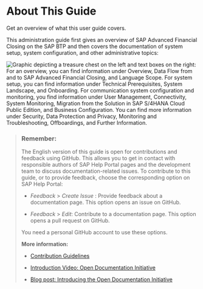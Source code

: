 <!-- loio2c624461d61046258ab6dec418d302bd -->

# About This Guide

Get an overview of what this user guide covers.



This administration guide first gives an overview of SAP Advanced Financial Closing on the SAP BTP and then covers the documentation of system setup, system configuration, and other administrative topics:

![Graphic depicting a treasure chest on the left and text boxes on the right: For an overview,
							you can find information under Overview, Data Flow from and to SAP Advanced
                                                  Financial Closing, and
							Language Scope. For system setup, you can find information under
							Technical Prerequisites, System Landscape, and Onboarding. For
							communication system configuration and monitoring, you find information
							under User Management, Connectivity, System Monitoring, Migration from
							the Solution in SAP S/4HANA
                                                  Cloud Public Edition, and Business Configuration. You can find more information under
							Security, Data Protection and Privacy, Monitoring and Troubleshooting,
							Offboardings, and Further Information.](images/Image_Map_Admin_Guide_Cover_b4e8103.png)



> ### Remember:  
> The English version of this guide is open for contributions and feedback using GitHub. This allows you to get in contact with responsible authors of SAP Help Portal pages and the development team to discuss documentation-related issues. To contribute to this guide, or to provide feedback, choose the corresponding option on SAP Help Portal:
> 
> -   *Feedback* \> *Create Issue* : Provide feedback about a documentation page. This option opens an issue on GitHub.
> 
> -   *Feedback* \> *Edit*: Contribute to a documentation page. This option opens a pull request on GitHub.
> 
> 
> You need a personal GitHub account to use these options.
> 
> **More information:**
> 
> -   [Contribution Guidelines](https://help.sap.com/docs/open-documentation-initiative/contribution-guidelines/readme.html)
> 
> -   [Introduction Video: Open Documentation Initiative](https://www.youtube.com/watch?v=DwxrZ6ET3Yc)
> 
> -   [Blog post: Introducing the Open Documentation Initiative](https://blogs.sap.com/2021/05/20/introducing-the-open-documentation-initiative/)

